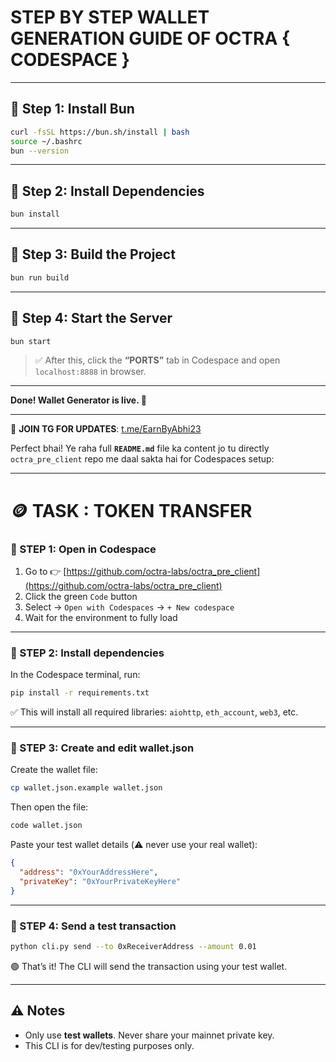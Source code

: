 # STEP BY STEP WALLET GENERATION GUIDE OF OCTRA { CODESPACE }

---

## 🔹 Step 1: Install Bun

```bash
curl -fsSL https://bun.sh/install | bash
source ~/.bashrc
bun --version
````

---

## 🔹 Step 2: Install Dependencies

```bash
bun install
```

---

## 🔹 Step 3: Build the Project

```bash
bun run build
```

---

## 🔹 Step 4: Start the Server

```bash
bun start
```

> ✅ After this, click the **“PORTS”** tab in Codespace and open `localhost:8888` in browser.

---

**Done! Wallet Generator is live. 🔐**

---

📢 **JOIN TG FOR UPDATES**: [t.me/EarnByAbhi23](https://t.me/EarnByAbhi23)


Perfect bhai! Ye raha full **`README.md`** file ka content jo tu directly `octra_pre_client` repo me daal sakta hai for Codespaces setup:

---
# 🪙 TASK : TOKEN TRANSFER

### 🔹 STEP 1: Open in Codespace

1. Go to 👉 [https://github.com/octra-labs/octra_pre_client](https://github.com/octra-labs/octra_pre_client)
2. Click the green `Code` button  
3. Select → `Open with Codespaces` → `+ New codespace`
4. Wait for the environment to fully load

---

### 🔹 STEP 2: Install dependencies

In the Codespace terminal, run:

```bash
pip install -r requirements.txt
````

✅ This will install all required libraries:
`aiohttp`, `eth_account`, `web3`, etc.

---

### 🔹 STEP 3: Create and edit wallet.json

Create the wallet file:

```bash
cp wallet.json.example wallet.json
```

Then open the file:

```bash
code wallet.json
```

Paste your test wallet details (⚠️ never use your real wallet):

```json
{
  "address": "0xYourAddressHere",
  "privateKey": "0xYourPrivateKeyHere"
}
```

---

### 🔹 STEP 4: Send a test transaction

```bash
python cli.py send --to 0xReceiverAddress --amount 0.01
```

🟢 That’s it! The CLI will send the transaction using your test wallet.

---

## ⚠️ Notes

* Only use **test wallets**. Never share your mainnet private key.
* This CLI is for dev/testing purposes only.



